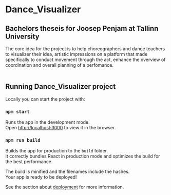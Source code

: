 # Dance_Visualizer
## Bachelors theseis for Joosep Penjam at Tallinn University

The core idea for the project is to help choreographers and dance teachers to visualizer their idea, artistic impressions on a platform that made specifically to conduct movement through the act, enhance the overview of coordination and overall planning of a perfomance.
<br></br>
## Running Dance_Visualizer project

Locally you can start the project with:

### `npm start`

Runs the app in the development mode.\
Open [http://localhost:3000](http://localhost:3000) to view it in the browser.

### `npm run build`

Builds the app for production to the `build` folder.\
It correctly bundles React in production mode and optimizes the build for the best performance.

The build is minified and the filenames include the hashes.\
Your app is ready to be deployed!

See the section about [deployment](https://facebook.github.io/create-react-app/docs/deployment) for more information.